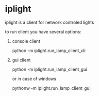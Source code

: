 # iplight
iplight is a client for network controled lights

to run client you have several options:

 1. console client

    python -m iplight.run_lamp_client_cli

 2. gui client

    python -m iplight.run_lamp_client_gui

    or in case of windows

    pythonw -m iplight.run_lamp_client_gui

